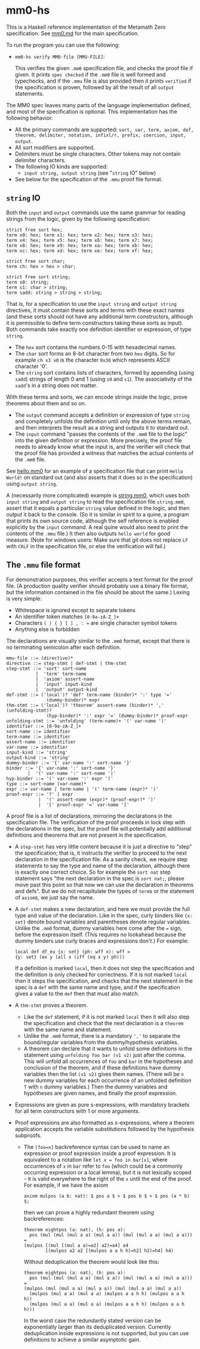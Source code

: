 # mm0-hs

This is a Haskell reference implementation of the Metamath Zero specification. See [mm0.md](/mm0.md) for the main specification.

To run the program you can use the following:

* `mm0-hs verify MM0-file [MMU-FILE]`:

  This verifies the given `.mm0` specification file, and checks the proof file if given. It prints `spec checked` if the `.mm0` file is well formed and typechecks, and if the `.mmu` file is also provided then it prints `verified` if the specification is proven, followed by all the result of all `output` statements.

The MM0 spec leaves many parts of the language implementation defined, and most of the specification is optional. This implementation has the following behavior:

* All the primary commands are supported: `sort, var, term, axiom, def, theorem, delimiter, notation, infixl/r, prefix, coercion, input, output`.
* All sort modifiers are supported.
* Delimiters must be single characters. Other tokens may not contain delimiter characters.
* The following IO kinds are supported:
  * `input string, output string` (see "`string` IO" below)
* See below for the specification of the `.mmu` proof file format.

`string` IO
---
Both the `input` and `output` commands use the same grammar for reading strings from the logic, given by the following specification:

    strict free sort hex;
    term x0: hex; term x1: hex; term x2: hex; term x3: hex;
    term x4: hex; term x5: hex; term x6: hex; term x7: hex;
    term x8: hex; term x9: hex; term xa: hex; term xb: hex;
    term xc: hex; term xd: hex; term xe: hex; term xf: hex;

    strict free sort char;
    term ch: hex > hex > char;

    strict free sort string;
    term s0: string;
    term s1: char > string;
    term sadd: string > string > string;

That is, for a specification to use the `input string` and `output string` directives, it must contain these sorts and terms with these exact names (and these sorts should not have any additional term constructors, although it is permissible to define term constructors taking these sorts as input). Both commands take exactly one definition identifier or expression, of type `string`.

* The `hex` sort contains the numbers 0-15 with hexadecimal names.
* The `char` sort forms an 8-bit character from two `hex` digits. So for example `ch x3 x0` is the character `0x30` which represents ASCII character '0'.
* The `string` sort contains lists of characters, formed by appending (using `sadd`) strings of length 0 and 1 (using `s0` and `s1`). The associativity of the `sadd`'s in a string does not matter.

With these terms and sorts, we can encode strings inside the logic, prove theorems about them and so on.
* The `output` command accepts a definition or expression of type `string` and completely unfolds the definition until only the above terms remain, and then interprets the result as a string and outputs it to standard out.
* The `input` command "passes the contents of the `.mm0` file to the logic" into the given definition or expression. More precisely, the proof file needs to already know what the input is, and the verifier will check that the proof file has provided a witness that matches the actual contents of the `.mm0` file.

See [hello.mm0](examples/hello.mm0) for an example of a specification file that can print `Hello World!` on standard out (and also asserts that it does so in the specification) using `output string`.

A (necessarily more complicated) example is [string.mm0](examples/string.mm0), which uses both `input string` and `output string` to read the specification file `string.mm0`, assert that it equals a particular `string` value defined in the logic, and then output it back to the console. (So it is similar in spirit to a quine, a program that prints its own source code, although the self reference is enabled explicitly by the `input` command. A real quine would also need to print the contents of the `.mmu` file.) It then also outputs `hello world` for good measure. (Note for windows users: Make sure that git does not replace `LF` with `CRLF` in the specification file, or else the verification will fail.)

The `.mmu` file format
---
For demonstration purposes, this verifier accepts a text format for the proof file. (A production quality verifier should probably use a binary file format, but the information contained in the file should be about the same.) Lexing is very simple:

* Whitespace is ignored except to separate tokens
* An identifier token matches `[0-9a-zA-Z_]+`
* Characters `( ) { } [ ] , : =` are single character symbol tokens
* Anything else is forbidden

The declarations are visually similar to the `.mm0` format, except that there is no terminating semicolon after each definition.

    mmu-file ::= (directive)*
    directive ::= step-stmt | def-stmt | thm-stmt
    step-stmt ::= 'sort' sort-name
               |  'term' term-name
               |  'axiom' assert-name
               |  'input' input-kind
               |  'output' output-kind
    def-stmt ::= ('local')? 'def' term-name (binder)* ':' type '='
                   (dummy-binder)* expr
    thm-stmt ::= ('local')? 'theorem' assert-name (binder)* ',' (unfolding-stmt)?
                   (hyp-binder)* ':' expr '=' (dummy-binder)* proof-expr
    unfolding-stmt ::= 'unfolding' (term-name)+ '(' var-name ')'
    identifier ::= [0-9a-zA-Z_]+
    sort-name ::= identifier
    term-name ::= identifier
    assert-name ::= identifier
    var-name ::= identifier
    input-kind ::= 'string'
    output-kind ::= 'string'
    dummy-binder ::= '{' var-name ':' sort-name '}'
    binder ::= '{' var-name ':' sort-name '}'
            |  '(' var-name ':' sort-name ')'
    hyp-binder ::= '(' var-name ':' expr ')'
    type ::= sort-name (var-name)*
    expr ::= var-name | term-name | '(' term-name (expr)* ')'
    proof-expr ::= '?' | expr
                |  '(' assert-name (expr)* (proof-expr)* ')'
                |  '[' proof-expr '=' var-name ']'

A proof file is a list of declarations, mirroring the declarations in the specification file. The verification of the proof proceeds in lock step with the declarations in the spec, but the proof file will potentially add additional definitions and theorems that are not present in the specification.

* A `step-stmt` has very little content because it is just a directive to "step" the specification; that is, it instructs the verifier to proceed to the next declaration in the specification file. As a sanity check, we require step statements to say the type and name of the declaration, although there is exactly one correct choice. So for example the `sort nat` step statement says "the next declaration in the spec is `sort nat;`, please move past this point so that now we can use the declaration in theorems and defs". But we do not recapitulate the types of `term`s or the statement of `axiom`s, we just say the name.

* A `def-stmt` makes a new declaration, and here we must provide the full type and value of the declaration. Like in the spec, curly binders like `{x: set}` denote bound variables and parentheses denote regular variables. Unlike the `.mm0` format, dummy variables here come after the `=` sign, before the expression itself. (This requires no lookahead because the dummy binders use curly braces and expressions don't.) For example:

      local def df_eu {x: set} (ph: wff x): wff =
      {y: set} (ex y (all x (iff (eq x y) ph)))

  If a definition is marked `local`, then it does not step the specification and the definition is only checked for correctness. If it is not marked `local` then it steps the specification, and checks that the next statement in the spec is a `def` with the same name and type, and if the specification gives a value to the `def` then that must also match.

* A `thm-stmt` proves a theorem.
  * Like the `def` statement, if it is not marked `local` then it will also step the specification and check that the next declaration is a `theorem` with the same name and statement.
  * Unlike the `.mm0` format, there is a mandatory `','` to separate the bound/regular variables from the dummy/hypothesis variables.
  * A theorem can declare that it wants to unfold some definitions in the statement using `unfolding foo bar (v1 v2)` just after the comma. This will unfold all occurrences of `foo` and `bar` in the hypotheses and conclusion of the theorem, and if these definitions have dummy variables then the list `(v1 v2)` gives them names. (There will be `n` new dummy variables for each occurrence of an unfolded definition `T` with `n` dummy variables.) Then the dummy variables and hypotheses are given names, and finally the proof expression.
* Expressions are given as pure s-expressions, with mandatory brackets for all term constructors with 1 or more arguments.
* Proof expressions are also formatted as s-expressions, where a theorem application accepts the variable substitutions followed by the hypothesis subproofs.
  * The `[foo=x]` backreference syntax can be used to name an expression or proof expression inside a proof expression. It is equivalent to a notation like `let x = foo in bar[x]`, where occurrences of `x` in `bar` refer to `foo` (which could be a commonly occurring expression or a local lemma), but it is not lexically scoped - it is valid everywhere to the right of the `x` until the end of the proof. For example, if we have the axiom

        axiom mulpos (a b: nat): $ pos a $ > $ pos b $ > $ pos (a * b) $;

    then we can prove a highly redundant theorem using backreferences:

        theorem eightpos (a: nat), (h: pos a):
          pos (mul (mul (mul a a) (mul a a)) (mul (mul a a) (mul a a))) =
        (mulpos [(mul [(mul a a)=a2] a2)=a4] a4
                [(mulpos a2 a2 [(mulpos a a h h)=h2] h2)=h4] h4)

    Without deduplication the theorem would look like this:

        theorem eightpos (a: nat), (h: pos a):
          pos (mul (mul (mul a a) (mul a a)) (mul (mul a a) (mul a a))) =
        (mulpos (mul (mul a a) (mul a a)) (mul (mul a a) (mul a a))
          (mulpos (mul a a) (mul a a) (mulpos a a h h) (mulpos a a h h))
          (mulpos (mul a a) (mul a a) (mulpos a a h h) (mulpos a a h h)))

    In the worst case the redundantly stated version can be exponentially larger than its deduplicated version. Currently deduplication inside expressions is not supported, but you can use definitions to achieve a similar asymptotic gain.
